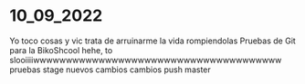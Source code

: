# 10_09_2022
Yo toco cosas y vic trata de arruinarme la vida rompiendolas
Pruebas de Git para la BikoShcool
hehe, to slooiiiiwwwwwwwwwwwwwwwwwwwwwwwwwwwwwwwwwwwwww
pruebas stage
nuevos cambios
cambios push master
